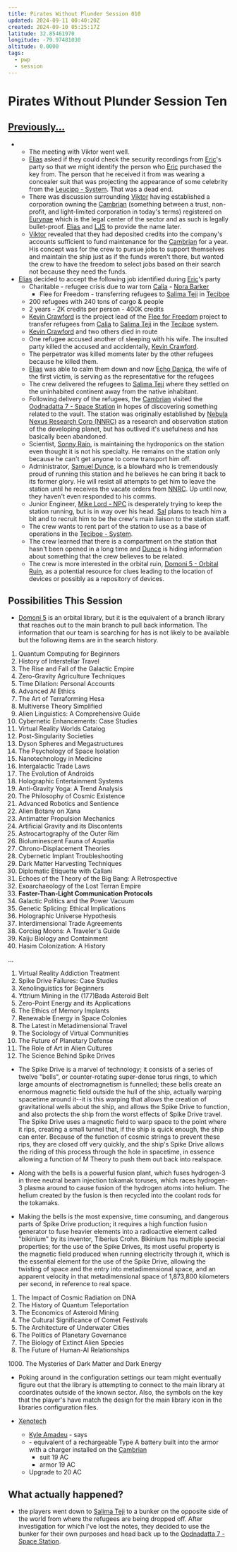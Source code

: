 ```yaml
---
title: Pirates Without Plunder Session 010
updated: 2024-09-11 00:40:20Z
created: 2024-09-10 05:25:17Z
latitude: 32.85461970
longitude: -79.97481030
altitude: 0.0000
tags:
  - pwp
  - session
---
```


# Pirates Without Plunder Session Ten

## [Previously...](Pirates%20Without%20Plunder%20Session%20009.md)

-  - The meeting with Viktor went well.
    - [Elias](Elias%20Merten%20-%20PC.md) asked if they could check the security recordings from [Eric](Eric%20Magnus%20-%20PC.md)'s party so that we might identify the person who [Eric](Eric%20Magnus%20-%20PC.md) purchased the [](STARS%20WITHOUT%20NUMBER,%20FREE%20EDITION#Pretech,%20Psitech,%20and%20the%20Gates|Pretech) key from. The person that he received it from was wearing a concealer suit that was projecting the appearance of some celebrity from the [Leucipp - System](Leucipp%20-%20System.md). That was a dead end.
    - There was discussion surrounding [Viktor](Viktor%20Stolypin%20-%20NPC.md) having established a corporation owning the [Cambrian](Cambrian%20-%20Free%20Merchant.md) (something between a trust, non-profit, and light-limited corporation in today\'s terms) registered on [Eurynae](Eurynae%20-%20Planet.md) which is the legal center of the sector and as such is legally bullet-proof. [Elias](Elias%20Merten%20-%20PC.md) and [LJS](Long%20John%20Silver%20-%20NPC.md) to provide the name later.
    - [Viktor](Viktor%20Stolypin%20-%20NPC.md) revealed that they had deposited credits into the company\'s accounts sufficient to fund maintenance for the [Cambrian](Cambrian%20-%20Free%20Merchant.md) for a year. His concept was for the crew to pursue jobs to support themselves and maintain the ship just as if the funds weren't there, but wanted the crew to have the freedom to select jobs based on their search not because they need the funds.
- [Elias](Elias%20Merten%20-%20PC.md) decided to accept the following job identified during [Eric](Eric%20Magnus%20-%20PC.md)'s party
    - Charitable - refugee crisis due to war torn [Calia](Calia%20-%20System.md) - [Nora Barker](Nora%20Barker%20-%20NPC.md)
        - Flee for Freedom - transferring refugees to [Salima Teji](Salima%20Teji%20-%20Planet.md) in [Teciboe](Teciboe%20-%20System.md)
    - 200 refugees with 240 tons of cargo & people
    - 2 years - 2K credits per person - 400K credits
    - [Kevin Crawford](Kevin%20Crawford%20-%20NPC.md) is the project lead of the [Flee for Freedom](Flee%20for%20Freedom.md) project to transfer refugees from [Calia](Calia%20-%20System.md) to [Salima Teji](Salima%20Teji%20-%20Planet.md) in the [Teciboe](Teciboe%20-%20System.md) system.
	- [Kevin Crawford](Kevin%20Crawford%20-%20NPC.md) and two others died in route
	- One refugee accused another of sleeping with his wife. The insulted party killed the accused and accidentally, [Kevin Crawford](Kevin%20Crawford%20-%20NPC.md).
	- The perpetrator was killed moments later by the other refugees because he killed them.
    - [Elias](Elias%20Merten%20-%20PC.md) was able to calm them down and now [Echo Danica](Echo%20Danica.md), the wife of the first victim, is serving as the representative for the refugees
    - The crew delivered the refugees to [Salima Teji](Salima%20Teji%20-%20Planet.md) where they settled on the uninhabited continent away from the native inhabitant.
    - Following delivery of the refugees, the [Cambrian](Cambrian%20-%20Free%20Merchant.md) visited the [Oodnadatta 7 - Space Station](Oodnadatta%207%20-%20Space%20Station.md) in hopes of discovering something related to the [](STARS%20WITHOUT%20NUMBER,%20FREE%20EDITION#Pretech,%20Psitech,%20and%20the%20Gates|Pretech) vault. The station was originally established by [Nebula Nexus Research Corp (NNRC)](Nebula%20Nexus%20Research%20Corp%20(NNRC).md) as a research and observation station of the developing planet, but has outlived it\'s usefulness and has basically been abandoned.
    - Scientist, [Sonny Rain](Sonny%20Rain.md), is maintaining the hydroponics on the station even thought it is not his specialty. He remains on the station only because he can\'t get anyone to come transport him off.
    - Administrator, [Samuel Dunce](Samuel%20Dunce.md), is a blowhard who is tremendously proud of running this station and he believes he can bring it back to its former glory. He will resist all attempts to get him to leave the station until he receives the vacate orders from [NNRC](Nebula%20Nexus%20Research%20Corp%20(NNRC).md). Up until now, they haven\'t even responded to his comms.
    - Junior Engineer, [Mike Lord - NPC](Mike%20Lord%20-%20NPC.md) is desperately trying to keep the station running, but is in way over his head. [Sal](Salizar%20Sal%20Maroni%20-%20PC.md) plans to teach him a bit and to recruit him to be the crew\'s main liaison to the station staff.
    - The crew wants to rent part of the station to use as a base of operations in the [Teciboe - System](Teciboe%20-%20System.md).
    - The crew learned that there is a compartment on the station that hasn\'t been opened in a long time and [Dunce](Samuel%20Dunce.md) is hiding information about something that the crew believes to be [](STARS%20WITHOUT%20NUMBER,%20FREE%20EDITION#Pretech,%20Psitech,%20and%20the%20Gates|Pretech) related.
    - The crew is more interested in the orbital ruin, [Domoni 5 - Orbital Ruin](Domoni%205%20-%20Orbital%20Ruin.md), as a potential resource for clues leading to the location of [](STARS%20WITHOUT%20NUMBER,%20FREE%20EDITION#Pretech,%20Psitech,%20and%20the%20Gates|Pretech) devices or possibly as a repository of [](STARS%20WITHOUT%20NUMBER,%20FREE%20EDITION#Pretech,%20Psitech,%20and%20the%20Gates|Pretech) devices.

## Possibilities This Session

- [Domoni 5](Domoni%205%20-%20Orbital%20Ruin.md) is an orbital [](STARS%20WITHOUT%20NUMBER,%20FREE%20EDITION#Pretech,%20Psitech,%20and%20the%20Gates|Pretech) library, but it is the equivalent of a branch library that reaches out to the main branch to pull back information. The information that our team is searching for has is not likely to be available but the following items are in the search history.

1.  Quantum Computing for Beginners
2.  History of Interstellar Travel
3.  The Rise and Fall of the Galactic Empire
4.  Zero-Gravity Agriculture Techniques
5.  Time Dilation: Personal Accounts
6.  Advanced AI Ethics
7.  The Art of Terraforming Hesa
8.  Multiverse Theory Simplified
9.  Alien Linguistics: A Comprehensive Guide
10. Cybernetic Enhancements: Case Studies
11. Virtual Reality Worlds Catalog
12. Post-Singularity Societies
13. Dyson Spheres and Megastructures
14. The Psychology of Space Isolation
15. Nanotechnology in Medicine
16. Intergalactic Trade Laws
17. The Evolution of Androids
18. Holographic Entertainment Systems
19. Anti-Gravity Yoga: A Trend Analysis
20. The Philosophy of Cosmic Existence
21. Advanced Robotics and Sentience
22. Alien Botany on Xana
23. Antimatter Propulsion Mechanics
24. Artificial Gravity and its Discontents
25. Astrocartography of the Outer Rim
26. Bioluminescent Fauna of Aquatia
27. Chrono-Displacement Theories
28. Cybernetic Implant Troubleshooting
29. Dark Matter Harvesting Techniques
30. Diplomatic Etiquette with Callani
31. Echoes of the Theory of the Big Bang: A Retrospective
32. Exoarchaeology of the Lost Terran Empire
33. ****Faster-Than-Light Communication Protocols****
34. Galactic Politics and the Power Vacuum
35. Genetic Splicing: Ethical Implications
36. Holographic Universe Hypothesis
37. Interdimensional Trade Agreements
38. Corciag Moons: A Traveler's Guide
39. Kaiju Biology and Containment
40. Hasim Colonization: A History

...

1.  Virtual Reality Addiction Treatment
2.  Spike Drive Failures: Case Studies
3.  Xenolinguistics for Beginners
4.  Yttrium Mining in the (177)Bada Asteroid Belt
5.  Zero-Point Energy and its Applications
6.  The Ethics of Memory Implants
7.  Renewable Energy in Space Colonies
8.  The Latest in Metadimensional Travel
9.  The Sociology of Virtual Communities
10. The Future of Planetary Defense
11. The Role of Art in Alien Cultures
12. The Science Behind Spike Drives

-   The Spike Drive is a marvel of technology; it consists of a series of twelve "bells", or counter-rotating super-dense torus rings, to which large amounts of electromagnetism is funnelled; these bells create an enormous magnetic field outside the hull of the ship, actually warping spacetime around it--it is this warping that allows the creation of gravitational wells about the ship, and allows the Spike Drive to function, and also protects the ship from the worst effects of Spike Drive travel. The Spike Drive uses a magnetic field to warp space to the point where it rips, creating a small tunnel that, if the ship is quick enough, the ship can enter. Because of the function of cosmic strings to prevent these rips, they are closed off very quickly, and the ship's Spike Drive allows the riding of this process through the hole in spacetime, in essence allowing a function of M Theory to push them out back into realspace.

-   Along with the bells is a powerful fusion plant, which fuses hydrogen-3 in three neutral beam injection tokamak toruses, which races hydrogen-3 plasma around to cause fusion of the hydrogen atoms into helium. The helium created by the fusion is then recycled into the coolant rods for the tokamaks.

-   Making the bells is the most expensive, time consuming, and dangerous parts of Spike Drive production; it requires a high function fusion generator to fuse heavier elements into a radioactive element called "bikinium" by its inventor, Tiberius Crohn. Bikinium has multiple special properties; for the use of the Spike Drives, its most useful property is the magnetic field produced when running electricity through it, which is the essential element for the use of the Spike Drive, allowing the twisting of space and the entry into metadimensional space, and an apparent velocity in that metadimensional space of 1,873,800 kilometers per second, in reference to real space.

1.  The Impact of Cosmic Radiation on DNA
2.  The History of Quantum Teleportation
3.  The Economics of Asteroid Mining
4.  The Cultural Significance of Comet Festivals
5.  The Architecture of Underwater Cities
6.  The Politics of Planetary Governance
7.  The Biology of Extinct Alien Species
8.  The Future of Human-AI Relationships

1000\. The Mysteries of Dark Matter and Dark Energy

-   Poking around in the configuration settings our team might eventually figure out that the library is attempting to connect to the main library at coordinates outside of the known sector. Also, the symbols on the [](STARS%20WITHOUT%20NUMBER,%20FREE%20EDITION#Pretech,%20Psitech,%20and%20the%20Gates|Pretech) key that the player's have match the design for the main library icon in the libraries configuration files.

-   [Xenotech](Xenotech.md)
    -   [Kyle Amadeu](Kyle%20Amadeu.md) - says
    -   [](Common%20Armor%20Varieties#Vestimentum|Vestimentum) - equivalent of a rechargeable Type A battery built into the armor with a charger installed on the [Cambrian](Cambrian%20-%20Free%20Merchant.md)
        -   [](Common%20Armor%20Varieties#Secure%20Clothing|John%20Wick) suit 19 AC
        -   [](Common%20Armor%20Varieties#Secure%20Clothing|Mechanics%20Wear) armor 19 AC
    -   Upgrade to [](Common%20Armor%20Varieties#Storm%20Armor|Storm%20Armor) 20 AC

## What actually happened?
- the players went down to [Salima Teji](Salima%20Teji%20-%20Planet.md) to a bunker on the opposite side of the world from where the refugees are being dropped off.  After investigation for which I've lost the notes, they decided to use the bunker for their own purposes and head back up to the [Oodnadatta 7 - Space Station](Oodnadatta%207%20-%20Space%20Station.md).